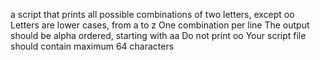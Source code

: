 a script that prints all possible combinations of two letters, except oo Letters are lower cases, from a to z One combination per line The output should be alpha ordered, starting with aa Do not print oo Your script file should contain maximum 64 characters
